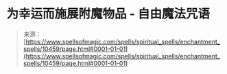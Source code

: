<!--yml

category: 未分类

date: 2024-06-12 18:47:07

-->

# 为幸运而施展附魔物品 - 自由魔法咒语

> 来源：[https://www.spellsofmagic.com/spells/spiritual_spells/enchantment_spells/10459/page.html#0001-01-01](https://www.spellsofmagic.com/spells/spiritual_spells/enchantment_spells/10459/page.html#0001-01-01)
